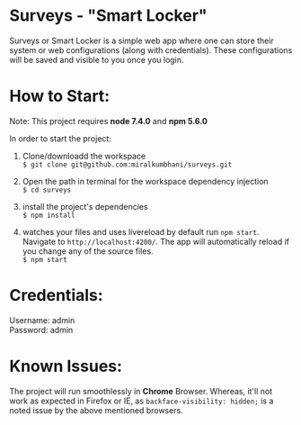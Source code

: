 # Surveys - "Smart Locker"

Surveys or Smart Locker is a simple web app where one can store their system or web configurations (along with credentials).
These configurations will be saved and visible to you once you login.

# How to Start:

Note: This project requires <b>node 7.4.0</b> and <b>npm 5.6.0</b>

In order to start the project:

1. Clone/downloadd the workspace <br />
`$ git clone git@github.com:miralkumbhani/surveys.git`

2. Open the path in terminal for the workspace dependency injection <br />
`$ cd surveys`

3. install the project's dependencies <br />
`$ npm install`

4. watches your files and uses livereload by default run `npm start`. Navigate to `http://localhost:4200/`. 
The app will automatically reload if you change any of the source files. <br />
`$ npm start`

# Credentials:
Username: admin <br />
Password: admin

# Known Issues:

The project will run smoothlessly in <b>Chrome</b> Browser. Whereas, it'll not work as expected in Firefox or IE, as `backface-visibility: hidden;` is a noted issue by the above mentioned browsers.
